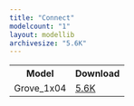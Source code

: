 ```yaml
---
title: "Connect"
modelcount: "1"
layout: modellib
archivesize: "5.6K"
---
```


<table><tr>
<th>Model</th>
<th>Download</th>
</tr>
<tr><td>Grove_1x04</td><td><a href="/download/packages3d/Connect.3dshapes/Grove_1x04.7z">5.6K</a></td></tr>

